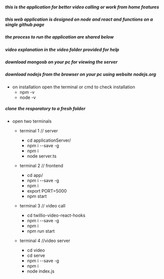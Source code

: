 ##### this is the application for better video calling or work from home features

##### this web application is designed on node and react and functions on a single github page

##### the process to run the application are shared below

##### video explanation in the video folder provided for help

##### download mongosb on your pc for viewing the server

##### download nodejs from the browser on your pc using website nodejs.org

- on installation open the terminal or cmd to check installation
  - npm -v
  - node -v

##### clone the resporatory to a fresh folder

- open two terminals

  - terminal 1 // server

    - cd applicationServer/
    - npm i --save -g
    - npm i
    - node server.ts

  - terminal 2 // frontend

    - cd app/
    - npm i --save -g
    - npm i
    - export PORT=5000
    - npm start

  - terminal 3 // video call

    - cd twillio-video-react-hooks
    - npm i --save -g
    - npm i
    - npm run start

  - terminal 4 //video server

    - cd video
    - cd serve
    - npm i --save -g
    - npm i
    - node index.js

